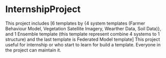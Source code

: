 # InternshipProject
This project includes [6 templates by {4 system templates (Farmer Behaviour Model, Vegetation Satellite Imagery, Wearther Data, Soil Data)}, and 1 Ensemble template (this template represent combine 4 systems to 1 structure) and the last template is Federated Model template]
This project useful for internship or who start to learn for build a template. 
Everyone in the project can maintain it.
